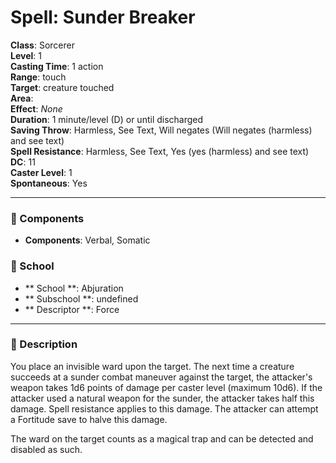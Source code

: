 
# Spell: Sunder Breaker
**Class**: Sorcerer  
**Level**: 1  
**Casting Time**: 1 action  
**Range**: touch  
**Target**: creature touched  
**Area**:   
**Effect**: _None_  
**Duration**: 1 minute/level (D) or until discharged  
**Saving Throw**: Harmless, See Text, Will negates (Will negates (harmless) and see text)  
**Spell Resistance**: Harmless, See Text, Yes (yes (harmless) and see text)  
**DC**: 11  
**Caster Level**: 1  
**Spontaneous**: Yes

---

### 🔮 Components
- **Components**: Verbal, Somatic

### 🏫 School
- ** School **: Abjuration
- ** Subschool **: undefined
- ** Descriptor **: Force
---

### 📜 Description
You place an invisible ward upon the target. The next time a creature succeeds at a sunder combat maneuver against the target, the attacker's weapon takes 1d6 points of damage per caster level (maximum 10d6). If the attacker used a natural weapon for the sunder, the attacker takes half this damage. Spell resistance applies to this damage. The attacker can attempt a Fortitude save to halve this damage.

The ward on the target counts as a magical trap and can be detected and disabled as such.
